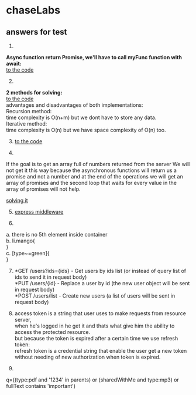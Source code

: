 # chaseLabs

## answers for test

1)

**Async function return Promise, we'll have to call myFunc function with await:**\
[to the code](https://github.com/orabenesh/chaseLabs/blob/6679c00fe9832e312600be1a347dd021a1daf3fd/answer1.tsx#L14)

2)

**2 methods for solving:**\
[to the code](https://github.com/orabenesh/chaseLabs/blob/9eee7d5e0cde06c28193c9b79f355349ee786907/answer2.tsx)\
advantages and disadvantages of both implementations:\
Recursion method:\
time complexity is O(n+m) but we dont have to store any data.\
Iterative method:\
time complexity is O(n) but we have space complexity of O(n) too.

3) [to the code](https://github.com/orabenesh/chaseLabs/blob/63e954ab9aed5339958a7b5080df718edbd7d71d/answer3.html)

4)
If the goal is to get an array full of numbers returned from the server
We will not get it this way because the asynchronous functions will return us a promise and not a number and at the end of the operations we will get an array of promises and the second loop that waits for every value in the array of promises will not help.

[solving it](https://github.com/orabenesh/chaseLabs/blob/fd568e4fedb9c9ea6da5159d3a0a8c555b70e4af/answer4.tsx)

5) [express middleware](https://github.com/orabenesh/chaseLabs/blob/2324a2faedf0e6f32784f710c25847858fc1cbea/answers/answer5.js)

6)
a. there is no 5th element inside container\
b. li.mango{\
}\
c. [type~=green]{\
}

7) 
    *GET /users?ids={ids} - Get users by ids list (or instead of query list of ids to send it in request body)\
    *PUT /users/{id} - Replace a user by id (the new user object will be sent in request body)\
    *POST /users/list - Create new users (a list of users will be sent in request body)

8)  access token is a string that user uses to make requests from resource server,\
    when he's logged in he get it and thats what give him the ability to access the protected resource.\
    but because the token is expired after a certain time we use refresh token:\
    refresh token is a credential string that enable the user get a new token without needing of new authorization when token is expired.

9) 
  q=((type:pdf and '1234' in parents) or (sharedWithMe and type:mp3) or fullText contains 'important')
     